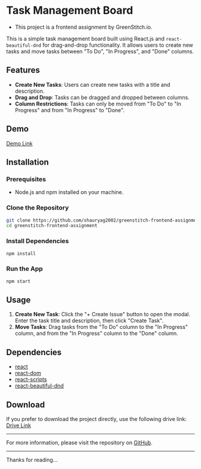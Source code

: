 # Task Management Board
- This project is a frontend assignment by GreenStitch.io.

This is a simple task management board built using React.js and `react-beautiful-dnd` for drag-and-drop functionality. It allows users to create new tasks and move tasks between "To Do", "In Progress", and "Done" columns. 

## Features
- **Create New Tasks**: Users can create new tasks with a title and description.
- **Drag and Drop**: Tasks can be dragged and dropped between columns.
- **Column Restrictions**: Tasks can only be moved from "To Do" to "In Progress" and from "In Progress" to "Done".

## Demo
[Demo Link](https://greenstitch-frontend-assignment.netlify.app/)

## Installation

### Prerequisites
- Node.js and npm installed on your machine.

### Clone the Repository
```bash
git clone https://github.com/shauryag2002/greenstitch-frontend-assignment.git
cd greenstitch-frontend-assignment
```

### Install Dependencies
```bash
npm install
```

### Run the App
```bash
npm start
```

## Usage
1. **Create New Task**: Click the "+ Create Issue" button to open the modal. Enter the task title and description, then click "Create Task".
2. **Move Tasks**: Drag tasks from the "To Do" column to the "In Progress" column, and from the "In Progress" column to the "Done" column.

## Dependencies
- [react](https://reactjs.org/)
- [react-dom](https://reactjs.org/docs/react-dom.html)
- [react-scripts](https://www.npmjs.com/package/react-scripts)
- [react-beautiful-dnd](https://github.com/atlassian/react-beautiful-dnd)

## Download
If you prefer to download the project directly, use the following drive link:
[Drive Link](https://drive.google.com/drive/folders/1zONvC6RGyluAOJYjOWYiyicLmLVYL3pU?usp=drive_link)

---

For more information, please visit the repository on [GitHub](https://github.com/shauryag2002/greenstitch-frontend-assignment).

---
Thanks for reading...
